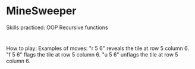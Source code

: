 # MineSweeper
Skills practiced:
OOP
Recursive functions
#
How to play:
Examples of moves:
"r 5 6" reveals the tile at row 5 column 6.
"f 5 6" flags the tile at row 5 column 6.
"u 5 6" unflags the tile at row 5 column 6.
#
